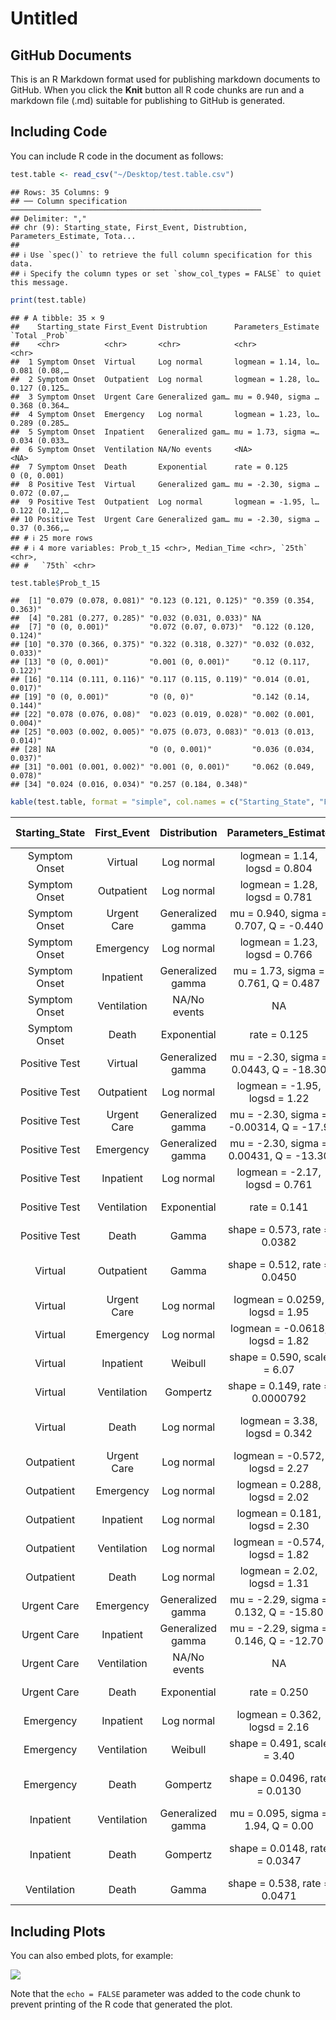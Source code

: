 Untitled
================

## GitHub Documents

This is an R Markdown format used for publishing markdown documents to
GitHub. When you click the **Knit** button all R code chunks are run and
a markdown file (.md) suitable for publishing to GitHub is generated.

## Including Code

You can include R code in the document as follows:

``` r
test.table <- read_csv("~/Desktop/test.table.csv")
```

    ## Rows: 35 Columns: 9
    ## ── Column specification ────────────────────────────────────────────────────────
    ## Delimiter: ","
    ## chr (9): Starting_state, First_Event, Distrubtion, Parameters_Estimate, Tota...
    ## 
    ## ℹ Use `spec()` to retrieve the full column specification for this data.
    ## ℹ Specify the column types or set `show_col_types = FALSE` to quiet this message.

``` r
print(test.table)
```

    ## # A tibble: 35 × 9
    ##    Starting_state First_Event Distrubtion      Parameters_Estimate `Total _Prob`
    ##    <chr>          <chr>       <chr>            <chr>               <chr>        
    ##  1 Symptom Onset  Virtual     Log normal       logmean = 1.14, lo… 0.081 (0.08,…
    ##  2 Symptom Onset  Outpatient  Log normal       logmean = 1.28, lo… 0.127 (0.125…
    ##  3 Symptom Onset  Urgent Care Generalized gam… mu = 0.940, sigma … 0.368 (0.364…
    ##  4 Symptom Onset  Emergency   Log normal       logmean = 1.23, lo… 0.289 (0.285…
    ##  5 Symptom Onset  Inpatient   Generalized gam… mu = 1.73, sigma =… 0.034 (0.033…
    ##  6 Symptom Onset  Ventilation NA/No events     <NA>                <NA>         
    ##  7 Symptom Onset  Death       Exponential      rate = 0.125        0 (0, 0.001) 
    ##  8 Positive Test  Virtual     Generalized gam… mu = -2.30, sigma … 0.072 (0.07,…
    ##  9 Positive Test  Outpatient  Log normal       logmean = -1.95, l… 0.122 (0.12,…
    ## 10 Positive Test  Urgent Care Generalized gam… mu = -2.30, sigma … 0.37 (0.366,…
    ## # ℹ 25 more rows
    ## # ℹ 4 more variables: Prob_t_15 <chr>, Median_Time <chr>, `25th` <chr>,
    ## #   `75th` <chr>

``` r
test.table$Prob_t_15
```

    ##  [1] "0.079 (0.078, 0.081)" "0.123 (0.121, 0.125)" "0.359 (0.354, 0.363)"
    ##  [4] "0.281 (0.277, 0.285)" "0.032 (0.031, 0.033)" NA                    
    ##  [7] "0 (0, 0.001)"         "0.072 (0.07, 0.073)"  "0.122 (0.120, 0.124)"
    ## [10] "0.370 (0.366, 0.375)" "0.322 (0.318, 0.327)" "0.032 (0.032, 0.033)"
    ## [13] "0 (0, 0.001)"         "0.001 (0, 0.001)"     "0.12 (0.117, 0.122)" 
    ## [16] "0.114 (0.111, 0.116)" "0.117 (0.115, 0.119)" "0.014 (0.01, 0.017)" 
    ## [19] "0 (0, 0.001)"         "0 (0, 0)"             "0.142 (0.14, 0.144)" 
    ## [22] "0.078 (0.076, 0.08)"  "0.023 (0.019, 0.028)" "0.002 (0.001, 0.004)"
    ## [25] "0.003 (0.002, 0.005)" "0.075 (0.073, 0.083)" "0.013 (0.013, 0.014)"
    ## [28] NA                     "0 (0, 0.001)"         "0.036 (0.034, 0.037)"
    ## [31] "0.001 (0.001, 0.002)" "0.001 (0, 0.001)"     "0.062 (0.049, 0.078)"
    ## [34] "0.024 (0.016, 0.034)" "0.257 (0.184, 0.348)"

``` r
kable(test.table, format = "simple", col.names = c("Starting_State", "First_Event", "Distribution", "Parameters_Estimate", "Total_Probability", "Probability_at_t = 15", "Median_Time_To_Event", "25th%_Time", "75th%_Time"), align = "c")  
```

| Starting_State | First_Event |   Distribution    |           Parameters_Estimate           |  Total_Probability   | Probability_at_t = 15 | Median_Time_To_Event |     25th%\_Time      |     75th%\_Time      |
|:--------------:|:-----------:|:-----------------:|:---------------------------------------:|:--------------------:|:---------------------:|:--------------------:|:--------------------:|:--------------------:|
| Symptom Onset  |   Virtual   |    Log normal     |      logmean = 1.14, logsd = 0.804      | 0.081 (0.08, 0.083)  | 0.079 (0.078, 0.081)  |  3.12 (3.07, 3.18)   |  1.82 (1.78, 1.85)   |  5.37 (5.26, 5.47)   |
| Symptom Onset  | Outpatient  |    Log normal     |      logmean = 1.28, logsd = 0.781      | 0.127 (0.125, 0.129) | 0.123 (0.121, 0.125)  |  3.59 (3.53, 3.66)   |  2.12 (2.08, 2.16)   |   6.09 (5.96, 6.2)   |
| Symptom Onset  | Urgent Care | Generalized gamma |  mu = 0.940, sigma = 0.707, Q = -0.440  | 0.368 (0.364, 0.373) | 0.359 (0.354, 0.363)  |   2.85 (2.8, 2.9)    |  1.78 (1.75, 1.82)   |  4.77 (4.67, 4.87)   |
| Symptom Onset  |  Emergency  |    Log normal     |      logmean = 1.23, logsd = 0.766      | 0.289 (0.285, 0.293) | 0.281 (0.277, 0.285)  |  3.42 (3.36, 3.48)   |    2.04 (2, 2.08)    |  5.73 (5.61, 5.84)   |
| Symptom Onset  |  Inpatient  | Generalized gamma |   mu = 1.73, sigma = 0.761, Q = 0.487   | 0.034 (0.033, 0.035) | 0.032 (0.031, 0.033)  |   4.97 (4.8, 5.16)   |   2.83 (2.74, 2.9)   |  8.21 (7.98, 8.48)   |
| Symptom Onset  | Ventilation |   NA/No events    |                   NA                    |          NA          |          NA           |          NA          |          NA          |          NA          |
| Symptom Onset  |    Death    |    Exponential    |              rate = 0.125               |     0 (0, 0.001)     |     0 (0, 0.001)      |  5.55 (2.54, 11.99)  |   2.3 (1.06, 5.33)   | 11.09 (5.11, 25.69)  |
| Positive Test  |   Virtual   | Generalized gamma | mu = -2.30, sigma = 0.0443, Q = -18.30  | 0.072 (0.07, 0.073)  |  0.072 (0.07, 0.073)  |  0.17 (0.17, 0.18)   |  0.12 (0.12, 0.13)   |   0.3 (0.29, 0.31)   |
| Positive Test  | Outpatient  |    Log normal     |      logmean = -1.95, logsd = 1.22      | 0.122 (0.12, 0.124)  | 0.122 (0.120, 0.124)  |  0.14 (0.14, 0.15)   |  0.06 (0.06, 0.06)   |  0.33 (0.32, 0.33)   |
| Positive Test  | Urgent Care | Generalized gamma | mu = -2.30, sigma = -0.00314, Q = -17.9 | 0.37 (0.366, 0.375)  | 0.370 (0.366, 0.375)  |   0.1 (0.1, 0.11)    |    0.1 (0.1, 0.1)    |  0.11 (0.11, 0.11)   |
| Positive Test  |  Emergency  | Generalized gamma | mu = -2.30, sigma = 0.00431, Q = -13.30 | 0.322 (0.318, 0.327) | 0.322 (0.318, 0.327)  |   0.1 (0.1, 0.11)    |    0.1 (0.1, 0.1)    |  0.11 (0.11, 0.11)   |
| Positive Test  |  Inpatient  |    Log normal     |     logmean = -2.17, logsd = 0.761      | 0.032 (0.032, 0.033) | 0.032 (0.032, 0.033)  |  0.11 (0.11, 0.12)   |  0.07 (0.07, 0.07)   |  0.19 (0.19, 0.19)   |
| Positive Test  | Ventilation |    Exponential    |              rate = 0.141               |     0 (0, 0.001)     |     0 (0, 0.001)      |  4.93 (2.48, 10.03)  |  2.05 (0.99, 3.89)   |  9.86 (4.79, 18.76)  |
| Positive Test  |    Death    |       Gamma       |      shape = 0.573, rate = 0.0382       |   0.001 (0, 0.001)   |   0.001 (0, 0.001)    |  7.63 (2.78, 16.64)  |    2 (0.37, 5.86)    | 20.23 (9.97, 37.94)  |
|    Virtual     | Outpatient  |       Gamma       |      shape = 0.512, rate = 0.0450       | 0.16 (0.158, 0.161)  |  0.12 (0.117, 0.122)  |  5.28 (5.11, 5.45)   |  1.21 (1.09, 1.33)   | 15.11 (14.15, 16.15) |
|    Virtual     | Urgent Care |    Log normal     |     logmean = 0.0259, logsd = 1.95      | 0.124 (0.123, 0.126) | 0.114 (0.111, 0.116)  |  1.03 (0.86, 1.21)   |  0.28 (0.23, 0.33)   |  3.83 (3.19, 4.55)   |
|    Virtual     |  Emergency  |    Log normal     |     logmean = -0.0618, logsd = 1.82     | 0.125 (0.123, 0.126) | 0.117 (0.115, 0.119)  |  0.94 (0.79, 1.12)   |  0.27 (0.23, 0.32)   |   3.21 (2.7, 3.82)   |
|    Virtual     |  Inpatient  |      Weibull      |       shape = 0.590, scale = 6.07       | 0.017 (0.013, 0.021) |  0.014 (0.01, 0.017)  |  3.26 (1.94, 5.29)   |  0.74 (0.36, 1.45)   |   10.56 (7, 16.33)   |
|    Virtual     | Ventilation |     Gompertz      |     shape = 0.149, rate = 0.0000792     |     0 (0, 0.002)     |     0 (0, 0.001)      | 48.23 (0.02, 51.96)  | 42.33 (0.01, 48.27)  | 52.89 (0.04, 56.78)  |
|    Virtual     |    Death    |    Log normal     |      logmean = 3.38, logsd = 0.342      |   0.001 (0, 0.003)   |       0 (0, 0)        |  29.2 (21.3, 41.2)   | 23.22 (15.48, 33.35) | 36.85 (26.1, 55.55)  |
|   Outpatient   | Urgent Care |    Log normal     |     logmean = -0.572, logsd = 2.27      | 0.154 (0.152, 0.155) |  0.142 (0.14, 0.144)  |  0.56 (0.48, 0.67)   |   0.12 (0.1, 0.14)   |   2.62 (2.21, 3.1)   |
|   Outpatient   |  Emergency  |    Log normal     |      logmean = 0.288, logsd = 2.02      | 0.088 (0.087, 0.089) |  0.078 (0.076, 0.08)  |  1.33 (1.09, 1.63)   |  0.34 (0.28, 0.41)   |  5.19 (4.24, 6.29)   |
|   Outpatient   |  Inpatient  |    Log normal     |      logmean = 0.181, logsd = 2.30      | 0.027 (0.023, 0.032) | 0.023 (0.019, 0.028)  |   1.2 (0.8, 1.85)    |  0.25 (0.17, 0.39)   |  5.65 (3.78, 8.59)   |
|   Outpatient   | Ventilation |    Log normal     |     logmean = -0.574, logsd = 1.82      | 0.002 (0.001, 0.004) | 0.002 (0.001, 0.004)  |  0.56 (0.16, 1.77)   |  0.17 (0.04, 0.61)   |  1.92 (0.51, 7.84)   |
|   Outpatient   |    Death    |    Log normal     |      logmean = 2.02, logsd = 1.31       | 0.004 (0.003, 0.007) | 0.003 (0.002, 0.005)  |  7.55 (4.16, 12.9)   |  3.12 (1.58, 5.88)   | 18.23 (9.65, 35.48)  |
|  Urgent Care   |  Emergency  | Generalized gamma |  mu = -2.29, sigma = 0.132, Q = -15.80  | 0.082 (0.081, 0.083) | 0.075 (0.073, 0.083)  |  0.41 (0.38, 0.42)   |  0.18 (0.17, 0.18)   |  1.75 (1.54, 1.84)   |
|  Urgent Care   |  Inpatient  | Generalized gamma |  mu = -2.29, sigma = 0.146, Q = -12.70  | 0.014 (0.014, 0.015) | 0.013 (0.013, 0.014)  |  0.34 (0.27, 0.35)   |  0.16 (0.14, 0.17)   |  1.24 (0.79, 1.28)   |
|  Urgent Care   | Ventilation |   NA/No events    |                   NA                    |          NA          |          NA           |          NA          |          NA          |          NA          |
|  Urgent Care   |    Death    |    Exponential    |              rate = 0.250               |     0 (0, 0.001)     |     0 (0, 0.001)      |  2.77 (0.44, 20.59)  |  1.15 (0.16, 9.51)   |  5.54 (0.79, 45.81)  |
|   Emergency    |  Inpatient  |    Log normal     |      logmean = 0.362, logsd = 2.16      | 0.041 (0.041, 0.042) | 0.036 (0.034, 0.037)  |  1.44 (1.13, 1.84)   |  0.33 (0.27, 0.42)   |  6.17 (4.76, 7.95)   |
|   Emergency    | Ventilation |      Weibull      |       shape = 0.491, scale = 3.40       | 0.001 (0.001, 0.002) | 0.001 (0.001, 0.002)  |  1.61 (0.29, 6.25)   |  0.27 (0.02, 1.89)   |  6.62 (1.7, 26.96)   |
|   Emergency    |    Death    |     Gompertz      |      shape = 0.0496, rate = 0.0130      | 0.003 (0.002, 0.004) |   0.001 (0, 0.001)    | 26.05 (15.88, 32.51) | 14.91 (7.74, 22.21)  | 37.05 (28.01, 43.62) |
|   Inpatient    | Ventilation | Generalized gamma |   mu = 0.095, sigma = 1.94, Q = 0.00    | 0.068 (0.055, 0.085) | 0.062 (0.049, 0.078)  |   1.1 (0.07, 1.13)   |   0.3 (0.29, 0.31)   |  7.82 (5.39, 10.88)  |
|   Inpatient    |    Death    |     Gompertz      |      shape = 0.0148, rate = 0.0347      | 0.055 (0.044, 0.07)  | 0.024 (0.016, 0.034)  |  17.5 (2.44, 23.52)  |  4.06 (3.91, 4.22)   | 31.38 (23.53, 44.89) |
|  Ventilation   |    Death    |       Gamma       |      shape = 0.538, rate = 0.0471       | 0.345 (0.254, 0.457) | 0.257 (0.184, 0.348)  |  5.52 (2.87, 9.58)   |  1.35 (0.40, 3.19)   | 15.28 (9.02, 24.68)  |

## Including Plots

You can also embed plots, for example:

![](Test_files/figure-gfm/pressure-1.png)<!-- -->

Note that the `echo = FALSE` parameter was added to the code chunk to
prevent printing of the R code that generated the plot.
